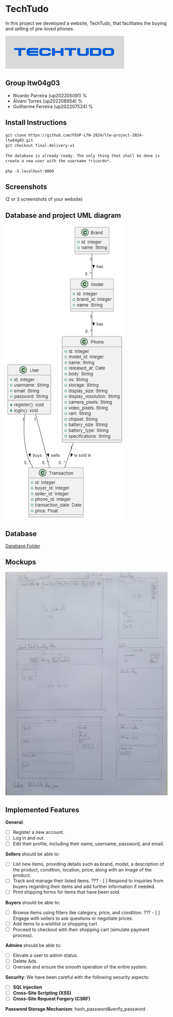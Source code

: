 # TechTudo

In this project we developed a website, TechTudo, that facilitates the buying and selling of pre-loved phones.

![img](docs/TechTudo_logo.png)

## Group ltw04g03

- Ricardo Parreira (up202205091) %
- Álvaro Torres (up202208954) %
- Guilherme Ferreira (up202207524) %

## Install Instructions

    git clone https://github.com/FEUP-LTW-2024/ltw-project-2024-ltw04g03.git
    git checkout final-delivery-v1
    
    The database is already ready. The only thing that shall be done is create a new user with the username *ricardo*.

    php -S localhost:9000

## Screenshots

(2 or 3 screenshots of your website)

## Database and project UML diagram

![img](docs/UMLdiagram.png)

## Database

[Database Folder](./database)

## Mockups

![img](docs/Mockups.jpg)

## Implemented Features

**General**:

- [ ] Register a new account.
- [ ] Log in and out.
- [ ] Edit their profile, including their name, username, password, and email.

**Sellers**  should be able to:

- [ ] List new items, providing details such as brand, model, a description of the product, condition, location, price, along with an image of the product.
- [ ] Track and manage their listed items.
??? - [ ] Respond to inquiries from buyers regarding their items and add further information if needed.
- [ ] Print shipping forms for items that have been sold.

**Buyers**  should be able to:

- [ ] Browse items using filters like category, price, and condition.
??? - [ ] Engage with sellers to ask questions or negotiate prices.
- [ ] Add items to a wishlist or shopping cart.
- [ ] Proceed to checkout with their shopping cart (simulate payment process).

**Admins**  should be able to:

- [ ] Elevate a user to admin status.
- [ ] Delete Ads.
- [ ] Oversee and ensure the smooth operation of the entire system.

**Security**:
We have been careful with the following security aspects:

- [ ] **SQL injection**
- [ ] **Cross-Site Scripting (XSS)**
- [ ] **Cross-Site Request Forgery (CSRF)**

**Password Storage Mechanism**: hash_password&verify_password